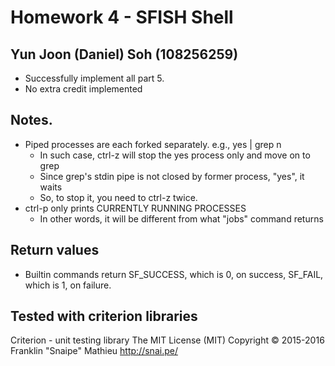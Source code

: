 # Homework 4 - SFISH Shell

## Yun Joon (Daniel) Soh (108256259)
* Successfully implement all part 5.
* No extra credit implemented

## Notes.
* Piped processes are each forked separately. e.g., yes | grep n
  * In such case, ctrl-z will stop the yes process only and move on to grep
  * Since grep's stdin pipe is not closed by former process, "yes", it waits
  * So, to stop it, you need to ctrl-z twice.
* ctrl-p only prints CURRENTLY RUNNING PROCESSES
  * In other words, it will be different from what "jobs" command returns

## Return values
* Builtin commands return SF\_SUCCESS, which is 0, on success, SF\_FAIL, which is 1, on failure.

## Tested with criterion libraries

Criterion - unit testing library
The MIT License (MIT)
Copyright © 2015-2016 Franklin "Snaipe" Mathieu <http://snai.pe/>
